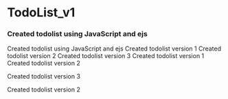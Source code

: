 # TodoList_v1
### Created todolist using JavaScript and ejs 
Created todolist using JavaScript and ejs
Created todolist version 1
Created todolist version 2
Created todolist version 3
Created todolist version 1
Created todolist version 2

Created todolist version 3

Created todolist version 2


